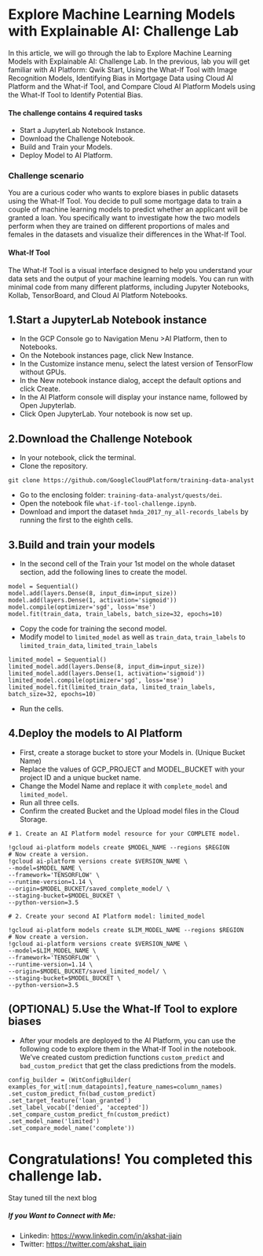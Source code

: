 # Explore Machine Learning Models with Explainable AI: Challenge Lab

In this article, we will go through the lab to Explore Machine Learning Models with Explainable AI: Challenge Lab. In the previous, lab you will get familiar with AI Platform: Qwik Start, Using the What-If Tool with Image Recognition Models, Identifying Bias in Mortgage Data using Cloud AI Platform and the What-if Tool, and Compare Cloud AI Platform Models using the What-If Tool to Identify Potential Bias.
#### The challenge contains 4 required tasks
- Start a JupyterLab Notebook Instance.
- Download the Challenge Notebook.
- Build and Train your Models.
- Deploy Model to AI Platform.

### Challenge scenario
You are a curious coder who wants to explore biases in public datasets using the What-If Tool. You decide to pull some mortgage data to train a couple of machine learning models to predict whether an applicant will be granted a loan. You specifically want to investigate how the two models perform when they are trained on different proportions of males and females in the datasets and visualize their differences in the What-If Tool.
#### What-If Tool
The What-If Tool is a visual interface designed to help you understand your data sets and the output of your machine learning models. You can run with minimal code from many different platforms, including Jupyter Notebooks, Kollab, TensorBoard, and Cloud AI Platform Notebooks.
## 1.Start a JupyterLab Notebook instance
- In the GCP Console go to Navigation Menu >AI Platform, then to Notebooks.
- On the Notebook instances page, click New Instance.
- In the Customize instance menu, select the latest version of TensorFlow without GPUs.
- In the New notebook instance dialog, accept the default options and click Create.
- In the AI Platform console will display your instance name, followed by Open Jupyterlab.
- Click Open JupyterLab. Your notebook is now set up.

## 2.Download the Challenge Notebook

- In your notebook, click the terminal.
- Clone the repository.
```
git clone https://github.com/GoogleCloudPlatform/training-data-analyst
```

- Go to the enclosing folder: `training-data-analyst/quests/dei`.
- Open the notebook file `what-if-tool-challenge.ipynb`.
- Download and import the dataset `hmda_2017_ny_all-records_labels` by running the first to the eighth cells.


## 3.Build and train your models

- In the second cell of the Train your 1st model on the whole dataset section, add the following lines to create the model.
```
model = Sequential()
model.add(layers.Dense(8, input_dim=input_size))
model.add(layers.Dense(1, activation='sigmoid'))
model.compile(optimizer='sgd', loss='mse')
model.fit(train_data, train_labels, batch_size=32, epochs=10)
```

- Copy the code for training the second model.
- Modify model to `limited_model` as well as `train_data`, `train_labels` to `limited_train_data`, `limited_train_labels`

``` 
limited_model = Sequential()
limited_model.add(layers.Dense(8, input_dim=input_size))
limited_model.add(layers.Dense(1, activation='sigmoid'))
limited_model.compile(optimizer='sgd', loss='mse')
limited_model.fit(limited_train_data, limited_train_labels, batch_size=32, epochs=10)
```
- Run the cells.


## 4.Deploy the models to AI Platform

- First, create a storage bucket to store your Models in. (Unique Bucket Name)
- Replace the values of GCP_PROJECT and MODEL_BUCKET with your project ID and a unique bucket name.
- Change the Model Name and replace it with `complete_model` and `limited_model`.
- Run all three cells.
- Confirm the created Bucket and the Upload model files in the Cloud Storage.
```
# 1. Create an AI Platform model resource for your COMPLETE model.

!gcloud ai-platform models create $MODEL_NAME --regions $REGION
# Now create a version.
!gcloud ai-platform versions create $VERSION_NAME \
--model=$MODEL_NAME \
--framework='TENSORFLOW' \
--runtime-version=1.14 \
--origin=$MODEL_BUCKET/saved_complete_model/ \
--staging-bucket=$MODEL_BUCKET \
--python-version=3.5

# 2. Create your second AI Platform model: limited_model

!gcloud ai-platform models create $LIM_MODEL_NAME --regions $REGION
# Now create a version. 
!gcloud ai-platform versions create $VERSION_NAME \
--model=$LIM_MODEL_NAME \
--framework='TENSORFLOW' \
--runtime-version=1.14 \
--origin=$MODEL_BUCKET/saved_limited_model/ \
--staging-bucket=$MODEL_BUCKET \
--python-version=3.5
```

## (OPTIONAL) 5.Use the What-If Tool to explore biases

- After your models are deployed to the AI Platform, you can use the following code to explore them in the What-If Tool in the notebook. We’ve created custom prediction functions `custom_predict` and `bad_custom_predict` that get the class predictions from the models.
```
config_builder = (WitConfigBuilder(     examples_for_wit[:num_datapoints],feature_names=column_names)     .set_custom_predict_fn(bad_custom_predict)     .set_target_feature('loan_granted')     
.set_label_vocab(['denied', 'accepted'])     
.set_compare_custom_predict_fn(custom_predict)     .set_model_name('limited')   
.set_compare_model_name('complete'))
```

# Congratulations! You completed this challenge lab.
Stay tuned till the next blog
##### If you Want to Connect with Me:

- Linkedin: https://www.linkedin.com/in/akshat-jjain
- Twitter: https://twitter.com/akshat_jjain
